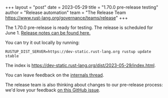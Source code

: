 +++
layout = "post"
date = 2023-05-29
title = "1.70.0 pre-release testing"
author = "Release automation"
team = "The Release Team <https://www.rust-lang.org/governance/teams/release>"
+++

The 1.70.0 pre-release is ready for testing. The release is scheduled for
June 1. [Release notes can be found here.][relnotes]

You can try it out locally by running:

```plain
RUSTUP_DIST_SERVER=https://dev-static.rust-lang.org rustup update stable
```

The index is <https://dev-static.rust-lang.org/dist/2023-05-29/index.html>.

You can leave feedback on the [internals thread](https://internals.rust-lang.org/t/rust-1-70-0-pre-release-testing/18904).

The release team is also thinking about changes to our pre-release process:
we'd love your feedback [on this GitHub issue][feedback].

[relnotes]: https://github.com/rust-lang/rust/blob/stable/RELEASES.md#version-1700-2023-06-01
[feedback]: https://github.com/rust-lang/release-team/issues/16
    
